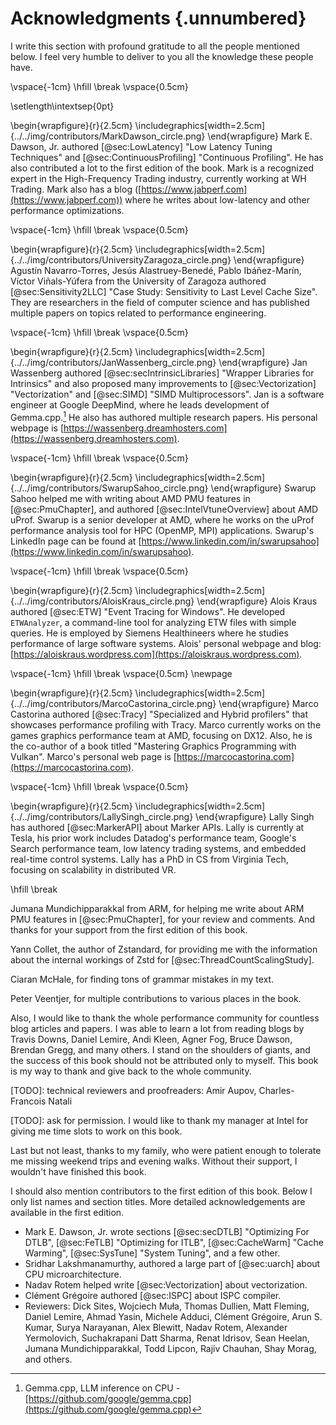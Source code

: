 # Acknowledgments {.unnumbered}

I write this section with profound gratitude to all the people mentioned below. I feel very humble to deliver to you all the knowledge these people have.

\vspace{-1cm} \hfill \break \vspace{0.5cm}

\setlength\intextsep{0pt}

\begin{wrapfigure}{r}{2.5cm}
\includegraphics[width=2.5cm]{../../img/contributors/MarkDawson_circle.png}
\end{wrapfigure} 
Mark E. Dawson, Jr. authored [@sec:LowLatency] "Low Latency Tuning Techniques" and [@sec:ContinuousProfiling] "Continuous Profiling". He has also contributed a lot to the first edition of the book. Mark is a recognized expert in the High-Frequency Trading industry, currently working at WH Trading. Mark also has a blog ([https://www.jabperf.com](https://www.jabperf.com)) where he writes about low-latency and other performance optimizations.

\vspace{-1cm} \hfill \break \vspace{0.5cm}

\begin{wrapfigure}{r}{2.5cm}
\includegraphics[width=2.5cm]{../../img/contributors/UniversityZaragoza_circle.png}
\end{wrapfigure} 
Agustín Navarro-Torres, Jesús Alastruey-Benedé, Pablo Ibáñez-Marín, Víctor Viñals-Yúfera from the University of Zaragoza authored [@sec:Sensitivity2LLC] "Case Study: Sensitivity to Last Level Cache Size". They are researchers in the field of computer science and has published multiple papers on topics related to performance engineering.

\vspace{-1cm} \hfill \break \vspace{0.5cm}

\begin{wrapfigure}{r}{2.5cm}
\includegraphics[width=2.5cm]{../../img/contributors/JanWassenberg_circle.png}
\end{wrapfigure} 
Jan Wassenberg authored [@sec:secIntrinsicLibraries] "Wrapper Libraries for Intrinsics" and also proposed many improvements to [@sec:Vectorization] "Vectorization" and [@sec:SIMD] "SIMD Multiprocessors". Jan is a software engineer at Google DeepMind, where he leads development of Gemma.cpp.[^1] He also has authored
multiple research papers. His personal webpage is [https://wassenberg.dreamhosters.com](https://wassenberg.dreamhosters.com).

\vspace{-1cm} \hfill \break \vspace{0.5cm}

\begin{wrapfigure}{r}{2.5cm}
\includegraphics[width=2.5cm]{../../img/contributors/SwarupSahoo_circle.png}
\end{wrapfigure} 
Swarup Sahoo helped me with writing about AMD PMU features in [@sec:PmuChapter], and authored [@sec:IntelVtuneOverview] about AMD uProf. Swarup is a senior developer at AMD, where he works on the uProf performance analysis tool for HPC (OpenMP, MPI) applications. Swarup's LinkedIn page can be found at [https://www.linkedin.com/in/swarupsahoo](https://www.linkedin.com/in/swarupsahoo).

\vspace{-1cm} \hfill \break \vspace{0.5cm}

\begin{wrapfigure}{r}{2.5cm}
\includegraphics[width=2.5cm]{../../img/contributors/AloisKraus_circle.png}
\end{wrapfigure} 
Alois Kraus authored [@sec:ETW] "Event Tracing for Windows". He developed `ETWAnalyzer`, a command-line tool for analyzing ETW files with simple queries. He is employed by Siemens Healthineers where he studies performance of large software systems. Alois' personal webpage and blog: [https://aloiskraus.wordpress.com](https://aloiskraus.wordpress.com).

\vspace{-1cm} \hfill \break \vspace{0.5cm}
\newpage

\begin{wrapfigure}{r}{2.5cm}
\includegraphics[width=2.5cm]{../../img/contributors/MarcoCastorina_circle.png}
\end{wrapfigure} 
Marco Castorina authored [@sec:Tracy] "Specialized and Hybrid profilers" that showcases performance profiling with Tracy. Marco currently works on the games graphics performance team at AMD, focusing on DX12. Also, he is the co-author of a book titled "Mastering Graphics Programming with Vulkan". Marco's personal web page is [https://marcocastorina.com](https://marcocastorina.com).

\vspace{-1cm} \hfill \break \vspace{0.5cm}

\begin{wrapfigure}{r}{2.5cm}
\includegraphics[width=2.5cm]{../../img/contributors/LallySingh_circle.png}
\end{wrapfigure} 
Lally Singh has authored [@sec:MarkerAPI] about Marker APIs. Lally is currently at Tesla, his prior work includes Datadog's performance team, Google's Search performance team, low latency trading systems, and embedded real-time control systems. Lally has a PhD in CS from Virginia Tech, focusing on scalability in distributed VR.

\hfill \break 

Jumana Mundichipparakkal from ARM, for helping me write about ARM PMU features in [@sec:PmuChapter], for your review and comments. And thanks for your support from the first edition of this book.

Yann Collet, the author of Zstandard, for providing me with the information about the internal workings of Zstd for [@sec:ThreadCountScalingStudy].

Ciaran McHale, for finding tons of grammar mistakes in my text.

Peter Veentjer, for multiple contributions to various places in the book.

Also, I would like to thank the whole performance community for countless blog articles and papers. I was able to learn a lot from reading blogs by Travis Downs, Daniel Lemire, Andi Kleen, Agner Fog, Bruce Dawson, Brendan Gregg, and many others. I stand on the shoulders of giants, and the success of this book should not be attributed only to myself. This book is my way to thank and give back to the whole community.

[TODO]: technical reviewers and proofreaders: Amir Aupov, Charles-Francois Natali

[TODO]: ask for permission. I would like to thank my manager at Intel for giving me time slots to work on this book.

Last but not least, thanks to my family, who were patient enough to tolerate me missing weekend trips and evening walks. Without their support, I wouldn't have finished this book.

I should also mention contributors to the first edition of this book. Below I only list names and section titles. More detailed acknowledgements are available in the first edition.

* Mark E. Dawson, Jr. wrote sections [@sec:secDTLB] "Optimizing For DTLB", [@sec:FeTLB] "Optimizing for ITLB", [@sec:CacheWarm] "Cache Warming", [@sec:SysTune] "System Tuning", and a few other.
* Sridhar Lakshmanamurthy, authored a large part of [@sec:uarch] about CPU microarchitecture.
* Nadav Rotem helped write [@sec:Vectorization] about vectorization.
* Clément Grégoire authored [@sec:ISPC] about ISPC compiler.
* Reviewers: Dick Sites, Wojciech Muła, Thomas Dullien, Matt Fleming, Daniel Lemire, Ahmad Yasin, Michele Adduci, Clément Grégoire, Arun S. Kumar, Surya Narayanan, Alex Blewitt, Nadav Rotem, Alexander Yermolovich, Suchakrapani Datt Sharma, Renat Idrisov, Sean Heelan, Jumana Mundichipparakkal, Todd Lipcon, Rajiv Chauhan, Shay Morag, and others.

[^1]: Gemma.cpp, LLM inference on CPU - [https://github.com/google/gemma.cpp](https://github.com/google/gemma.cpp)